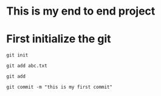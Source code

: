 # This is my end to end project

# First initialize the git
```
git init
```


```
git add abc.txt

git add
```

```
git commit -m "this is my first commit"
```




